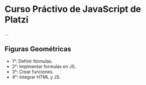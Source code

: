 # Curso Práctivo de JavaScript de Platzi

...

## Figuras Geométricas

- 1°: Definir fórmulas.
- 2°: Implmentar formulas en JS.
- 3°: Crear funciones.
- 4°: Integrar HTML y JS.